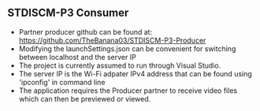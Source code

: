 ## STDISCM-P3 Consumer
- Partner producer github can be found at: https://github.com/TheBanana03/STDISCM-P3-Producer
- Modifying the launchSettings.json can be convenient for switching between localhost and the server IP
- The project is currently assumed to run through Visual Studio.
- The server IP is the Wi-Fi adpater IPv4 address that can be found using 'ipconfig' in command line
- The application requires the Producer partner to receive video files which can then be previewed or viewed.
